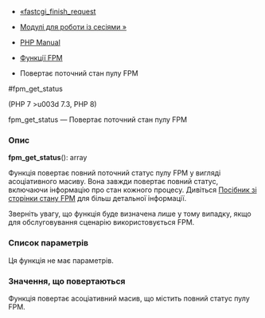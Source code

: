 - [«fastcgi_finish_request](function.fastcgi-finish-request.md)
- [Модулі для роботи із сесіями »](refs.basic.session.md)

- [PHP Manual](index.md)
- [Функції FPM](ref.fpm.md)
- Повертає поточний стан пулу FPM

#fpm_get_status

(PHP 7 \>u003d 7.3, PHP 8)

fpm_get_status — Повертає поточний стан пулу FPM

### Опис

**fpm_get_status**(): array

Функція повертає повний поточний статус пулу FPM у вигляді асоціативного
масиву. Вона завжди повертає повний статус, включаючи інформацію про
стан кожного процесу. Дивіться [Посібник зі сторінки стану FPM](fpm.status.md) для більш детальної інформації.

Зверніть увагу, що функція буде визначена лише у тому випадку,
якщо для обслуговування сценарію використовується FPM.

### Список параметрів

Ця функція не має параметрів.

### Значення, що повертаються

Функція повертає асоціативний масив, що містить повний статус пулу
FPM.
